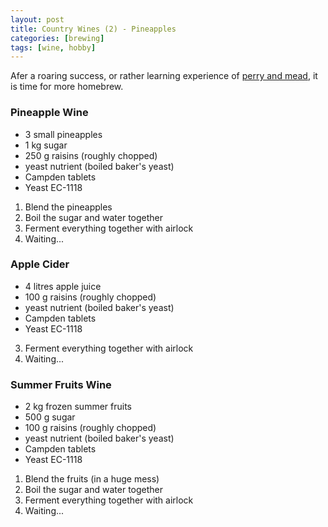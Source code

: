 ```yaml
---
layout: post
title: Country Wines (2) - Pineapples
categories: [brewing]
tags: [wine, hobby]
---
```


Afer a roaring success, or rather learning experience of [perry and mead](CountryWines-1/), it is time for more homebrew.

### Pineapple Wine

* 3 small pineapples
* 1 kg sugar
* 250 g raisins (roughly chopped)
* yeast nutrient (boiled baker's yeast)
* Campden tablets
* Yeast EC-1118

1. Blend the pineapples
2. Boil the sugar and water together
3. Ferment everything together with airlock
4. Waiting...

### Apple Cider

* 4 litres apple juice
* 100 g raisins (roughly chopped)
* yeast nutrient (boiled baker's yeast)
* Campden tablets
* Yeast EC-1118

3. Ferment everything together with airlock
4. Waiting...

### Summer Fruits Wine

* 2 kg frozen summer fruits
* 500 g sugar
* 100 g raisins (roughly chopped)
* yeast nutrient (boiled baker's yeast)
* Campden tablets
* Yeast EC-1118

1. Blend the fruits (in a huge mess)
2. Boil the sugar and water together
3. Ferment everything together with airlock
4. Waiting...
